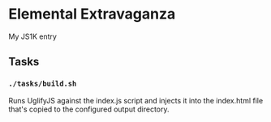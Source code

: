 # Elemental Extravaganza

My JS1K entry


## Tasks

### `./tasks/build.sh`

Runs UglifyJS against the index.js script and injects it into the index.html file that's copied to the configured output directory.